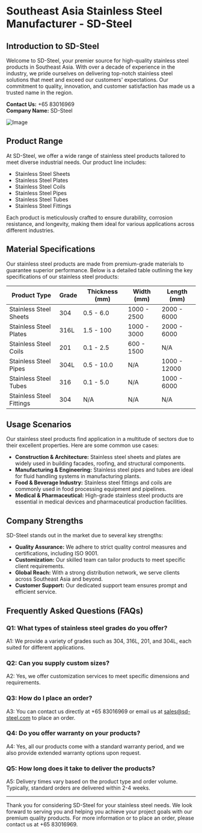 # Southeast Asia Stainless Steel Manufacturer - SD-Steel

## Introduction to SD-Steel

Welcome to SD-Steel, your premier source for high-quality stainless steel products in Southeast Asia. With over a decade of experience in the industry, we pride ourselves on delivering top-notch stainless steel solutions that meet and exceed our customers' expectations. Our commitment to quality, innovation, and customer satisfaction has made us a trusted name in the region.

**Contact Us:** +65 83016969  
**Company Name:** SD-Steel

![Image](https://github.com/user-attachments/assets/2567258e-e124-4816-932d-1809bd27ef0b)

## Product Range

At SD-Steel, we offer a wide range of stainless steel products tailored to meet diverse industrial needs. Our product line includes:

- Stainless Steel Sheets
- Stainless Steel Plates
- Stainless Steel Coils
- Stainless Steel Pipes
- Stainless Steel Tubes
- Stainless Steel Fittings

Each product is meticulously crafted to ensure durability, corrosion resistance, and longevity, making them ideal for various applications across different industries.

## Material Specifications

Our stainless steel products are made from premium-grade materials to guarantee superior performance. Below is a detailed table outlining the key specifications of our stainless steel products:

| **Product Type** | **Grade** | **Thickness (mm)** | **Width (mm)** | **Length (mm)** |
|------------------|-----------|--------------------|----------------|-----------------|
| Stainless Steel Sheets | 304 | 0.5 - 6.0 | 1000 - 2500 | 2000 - 6000 |
| Stainless Steel Plates | 316L | 1.5 - 100 | 1000 - 3000 | 2000 - 6000 |
| Stainless Steel Coils | 201 | 0.1 - 2.5 | 600 - 1500 | N/A |
| Stainless Steel Pipes | 304L | 0.5 - 10.0 | N/A | 1000 - 12000 |
| Stainless Steel Tubes | 316 | 0.1 - 5.0 | N/A | 1000 - 6000 |
| Stainless Steel Fittings | 304 | N/A | N/A | N/A |

## Usage Scenarios

Our stainless steel products find application in a multitude of sectors due to their excellent properties. Here are some common use cases:

- **Construction & Architecture:** Stainless steel sheets and plates are widely used in building facades, roofing, and structural components.
- **Manufacturing & Engineering:** Stainless steel pipes and tubes are ideal for fluid handling systems in manufacturing plants.
- **Food & Beverage Industry:** Stainless steel fittings and coils are commonly used in food processing equipment and pipelines.
- **Medical & Pharmaceutical:** High-grade stainless steel products are essential in medical devices and pharmaceutical production facilities.

## Company Strengths

SD-Steel stands out in the market due to several key strengths:

- **Quality Assurance:** We adhere to strict quality control measures and certifications, including ISO 9001.
- **Customization:** Our skilled team can tailor products to meet specific client requirements.
- **Global Reach:** With a strong distribution network, we serve clients across Southeast Asia and beyond.
- **Customer Support:** Our dedicated support team ensures prompt and efficient service.

## Frequently Asked Questions (FAQs)

### Q1: What types of stainless steel grades do you offer?
A1: We provide a variety of grades such as 304, 316L, 201, and 304L, each suited for different applications.

### Q2: Can you supply custom sizes?
A2: Yes, we offer customization services to meet specific dimensions and requirements.

### Q3: How do I place an order?
A3: You can contact us directly at +65 83016969 or email us at sales@sd-steel.com to place an order.

### Q4: Do you offer warranty on your products?
A4: Yes, all our products come with a standard warranty period, and we also provide extended warranty options upon request.

### Q5: How long does it take to deliver the products?
A5: Delivery times vary based on the product type and order volume. Typically, standard orders are delivered within 2-4 weeks.

---

Thank you for considering SD-Steel for your stainless steel needs. We look forward to serving you and helping you achieve your project goals with our premium quality products. For more information or to place an order, please contact us at +65 83016969.